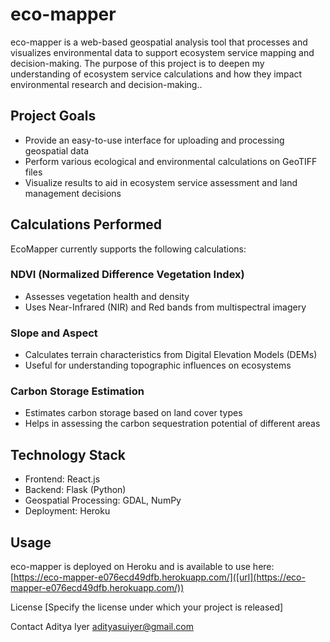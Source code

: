 # eco-mapper

eco-mapper is a web-based geospatial analysis tool that processes and visualizes environmental data to support ecosystem service mapping and decision-making. The purpose of this project is to deepen my understanding of ecosystem service calculations and how they impact environmental research and decision-making..

## Project Goals

- Provide an easy-to-use interface for uploading and processing geospatial data
- Perform various ecological and environmental calculations on GeoTIFF files
- Visualize results to aid in ecosystem service assessment and land management decisions

## Calculations Performed
EcoMapper currently supports the following calculations:

### NDVI (Normalized Difference Vegetation Index)

- Assesses vegetation health and density
- Uses Near-Infrared (NIR) and Red bands from multispectral imagery
  
### Slope and Aspect

- Calculates terrain characteristics from Digital Elevation Models (DEMs)
- Useful for understanding topographic influences on ecosystems

### Carbon Storage Estimation

- Estimates carbon storage based on land cover types
- Helps in assessing the carbon sequestration potential of different areas

## Technology Stack

- Frontend: React.js
- Backend: Flask (Python)
- Geospatial Processing: GDAL, NumPy
- Deployment: Heroku

## Usage
eco-mapper is deployed on Heroku and is available to use here: [https://eco-mapper-e076ecd49dfb.herokuapp.com/]([url](https://eco-mapper-e076ecd49dfb.herokuapp.com/))

License
[Specify the license under which your project is released]

Contact
Aditya Iyer
adityasuiyer@gmail.com
